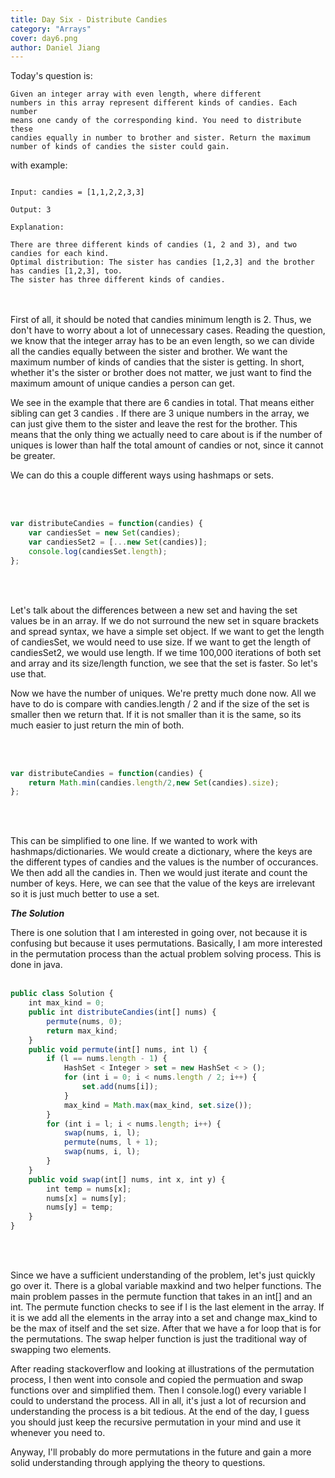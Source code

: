 ```yaml
---
title: Day Six - Distribute Candies
category: "Arrays"
cover: day6.png
author: Daniel Jiang
---
```


Today's question is:

<code>Given an integer array with even length, where different numbers in this array represent different kinds of candies. Each number means one candy of the corresponding kind. You need to distribute these candies equally in number to brother and sister. Return the maximum number of kinds of candies the sister could gain.</code>


with example:

<code>
Input: candies = [1,1,2,2,3,3]<br>
Output: 3<br>
Explanation:<br>
There are three different kinds of candies (1, 2 and 3), and two candies for each kind.
Optimal distribution: The sister has candies [1,2,3] and the brother has candies [1,2,3], too. 
The sister has three different kinds of candies. 
</code>

<br>
<br>

First of all, it should be noted that candies minimum length is 2. Thus, we don't have to worry about a lot of unnecessary cases. Reading the question, we know that the integer array has to be an even length, so we can divide all the candies equally between the sister and brother. We want the maximum number of kinds of candies that the sister is getting. In short, whether it's the sister or brother does not matter, we just want to find the maximum amount of unique candies a person can get.

We see in the example that there are 6 candies in total. That means either sibling can get 3 candies . If there are 3 unique numbers in the array, we can just give them to the sister and leave the rest for the brother. This means that the only thing we actually need to care about is if the number of uniques is lower than half the total amount of candies or not, since it cannot be greater. 

We can do this a couple different ways using hashmaps or sets. 

<br>
<br>

```javascript
var distributeCandies = function(candies) {
    var candiesSet = new Set(candies);
    var candiesSet2 = [...new Set(candies)];
    console.log(candiesSet.length);
};
```

<br>
<br>

Let's talk about the differences between a new set and having the set values be in an array. If we do not surround the new set in square brackets and spread syntax, we have a simple set object. If we want to get the length of candiesSet, we would need to use size. If we want to get the length of candiesSet2, we would use length. If we time 100,000 iterations of both set and array and its size/length function, we see that the set is faster. So let's use that.

Now we have the number of uniques. We're pretty much done now. All we have to do is compare with candies.length / 2 and if the size of the set is smaller then we return that. If it is not smaller than it is the same, so its much easier to just return the min of both.

<br>
<br>

```javascript
var distributeCandies = function(candies) {
    return Math.min(candies.length/2,new Set(candies).size);
};
```

<br>
<br>

This can be simplified to one line. If we wanted to work with hashmaps/dictionaries. We would create a dictionary, where the keys are the different types of candies and the values is the number of occurances. We then add all the candies in. Then we would just iterate and count the number of keys. Here, we can see that the value of the keys are irrelevant so it is just much better to use a set. 

**<em>The Solution</em>**

There is one solution that I am interested in going over, not because it is confusing but because it uses permutations. Basically, I am more interested in the permutation process than the actual problem solving process. This is done in java.
<br>
<br>

```javascript
public class Solution {
    int max_kind = 0;
    public int distributeCandies(int[] nums) {
        permute(nums, 0);
        return max_kind;
    }
    public void permute(int[] nums, int l) {
        if (l == nums.length - 1) {
            HashSet < Integer > set = new HashSet < > ();
            for (int i = 0; i < nums.length / 2; i++) {
                set.add(nums[i]);
            }
            max_kind = Math.max(max_kind, set.size());
        }
        for (int i = l; i < nums.length; i++) {
            swap(nums, i, l);
            permute(nums, l + 1);
            swap(nums, i, l);
        }
    }
    public void swap(int[] nums, int x, int y) {
        int temp = nums[x];
        nums[x] = nums[y];
        nums[y] = temp;
    }
}
```
<br>
<br>

Since we have a sufficient understanding of the problem, let's just quickly go over it. There is a global variable maxkind and two helper functions. The main problem passes in the permute function that takes in an int[] and an int. The permute function checks to see if l is the last element in the array. If it is we add all the elements in the array into a set and change max_kind to be the max of itself and the set size. After that we have a for loop that is for the permutations. The swap helper function is just the traditional way of swapping two elements.

After reading stackoverflow and looking at illustrations of the permutation process, I then went into console and copied the permuation and swap functions over and simplified them. Then I console.log() every variable I could to understand the process. All in all, it's just a lot of recursion and understanding the process is a bit tedious. At the end of the day, I guess you should just keep the recursive permutation in your mind and use it whenever you need to. 

Anyway, I'll probably do more permutations in the future and gain a more solid understanding through applying the theory to questions. 